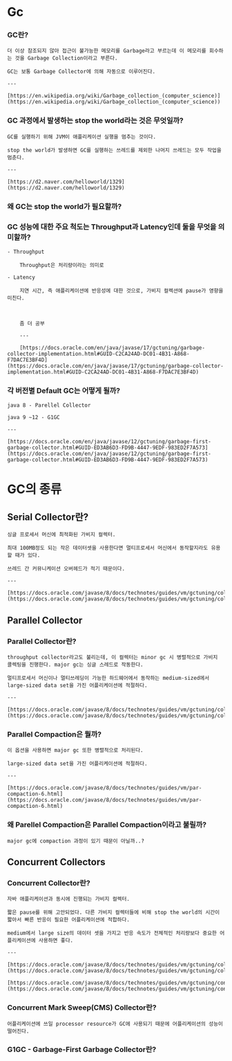 # Gc
### GC란?
    
    더 이상 참조되지 않아 접근이 불가능한 메모리를 Garbage라고 부르는데 이 메모리를 회수하는 것을 Garbage Collection이라고 부른다.
    
    GC는 보통 Garbage Collector에 의해 자동으로 이루어진다.
    
    ---
    
    [https://en.wikipedia.org/wiki/Garbage_collection_(computer_science)](https://en.wikipedia.org/wiki/Garbage_collection_(computer_science))

### GC 과정에서 발생하는 stop the world라는 것은 무엇일까?

    GC를 실행하기 위해 JVM이 애플리케이션 실행을 멈추는 것이다.
    
    stop the world가 발생하면 GC를 실행하는 쓰레드를 제외한 나머지 쓰레드는 모두 작업을 멈춘다.
    
    ---
    
    [https://d2.naver.com/helloworld/1329](https://d2.naver.com/helloworld/1329)

### 왜 GC는 stop the world가 필요할까?
### GC 성능에 대한 주요 척도는 Throughput과 Latency인데 둘을 무엇을 의미할까?
    - Throughput
        
        Throughput은 처리량이라는 의미로 
        
    - Latency
        
        지연 시간, 즉 애플리케이션에 반응성에 대한 것으로, 가비지 컬렉션에 pause가 영향을 미친다.
        
         
        
        좀 더 공부
        
        ---
        
        [https://docs.oracle.com/en/java/javase/17/gctuning/garbage-collector-implementation.html#GUID-C2CA24AD-DC01-4B31-A868-F7DAC7E3BF4D](https://docs.oracle.com/en/java/javase/17/gctuning/garbage-collector-implementation.html#GUID-C2CA24AD-DC01-4B31-A868-F7DAC7E3BF4D)

### 각 버전별 Default GC는 어떻게 될까?

    java 8 - Parellel Collector
    
    java 9 ~12 - G1GC 
    
    ---
    
    [https://docs.oracle.com/en/java/javase/12/gctuning/garbage-first-garbage-collector.html#GUID-ED3AB6D3-FD9B-4447-9EDF-983ED2F7A573](https://docs.oracle.com/en/java/javase/12/gctuning/garbage-first-garbage-collector.html#GUID-ED3AB6D3-FD9B-4447-9EDF-983ED2F7A573)
# GC의 종류
## Serial Collector란?
    
    싱글 프로세서 머신에 최적화된 가비지 컬렉터.
    
    최대 100MB정도 되는 작은 데이터셋을 사용한다면 멀티프로세서 머신에서 동작할지라도 유용할 때가 있다.
    
    쓰레드 간 커뮤니케이션 오버헤드가 적기 때문이다.
    
    ---
    
    [https://docs.oracle.com/javase/8/docs/technotes/guides/vm/gctuning/collectors.html](https://docs.oracle.com/javase/8/docs/technotes/guides/vm/gctuning/collectors.html)
    
## Parallel Collector
### Parallel Collector란?
    
    throughput collector라고도 불리는데, 이 컬렉터는 minor gc 시 병렬적으로 가비지 콜렉팅을 진행한다. major gc는 싱글 스레드로 작동한다.
    
    멀티프로세서 머신이나 멀티쓰레딩이 가능한 하드웨어에서 동작하는 medium-sized에서 large-sized data set을 가진 어플리케이션에 적절하다.
    
    ---
    
    [https://docs.oracle.com/javase/8/docs/technotes/guides/vm/gctuning/collectors.html](https://docs.oracle.com/javase/8/docs/technotes/guides/vm/gctuning/collectors.html)
    
### Parallel Compaction은 뭘까?
    
    이 옵션을 사용하면 major gc 또한 병렬적으로 처리된다.
    
    large-sized data set을 가진 어플리케이션에 적절하다.
    
    ---
    
    [https://docs.oracle.com/javase/8/docs/technotes/guides/vm/par-compaction-6.html](https://docs.oracle.com/javase/8/docs/technotes/guides/vm/par-compaction-6.html)
    
### 왜 Parellel Compaction은 Parallel Compaction이라고 불릴까?
    
    major gc에 compaction 과정이 있기 때문이 아닐까..?
        
## Concurrent Collectors
### Concurrent Collector란?
    
    자바 애플리케이션과 동시에 진행되는 가비지 컬렉터.
    
    짧은 pause를 위해 고안되었다. 다른 가비지 컬렉터들에 비해 stop the world의 시간이 짧아서 빠른 반응이 필요한 어플리케이션에 적합하다.
    
    medium에서 large size의 데이터 셋을 가지고 반응 속도가 전체적인 처리량보다 중요한 어플리케이션에 사용하면 좋다.
    
    ---
    
    [https://docs.oracle.com/javase/8/docs/technotes/guides/vm/gctuning/collectors.html](https://docs.oracle.com/javase/8/docs/technotes/guides/vm/gctuning/collectors.html)
    
    [https://docs.oracle.com/javase/8/docs/technotes/guides/vm/gctuning/concurrent.html#mostly_concurrent](https://docs.oracle.com/javase/8/docs/technotes/guides/vm/gctuning/concurrent.html#mostly_concurrent)
    
### Concurrent Mark Sweep(CMS) Collector란?
    
    어플리케이션에 쓰일 processor resource가 GC에 사용되기 때문에 어플리케이션의 성능이 떨어진다.
    
### G1GC - Garbage-First Garbage Collector란?
            
            
    